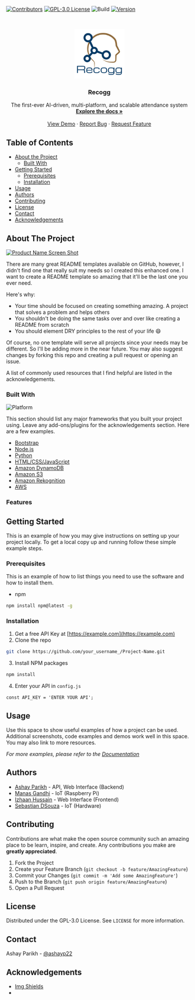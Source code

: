
<!-- PROJECT SHIELDS -->
<!--
*** I'm using markdown "reference style" links for readability.
*** Reference links are enclosed in brackets [ ] instead of parentheses ( ).
*** See the bottom of this document for the declaration of the reference variables
*** for contributors-url, forks-url, etc. This is an optional, concise syntax you may use.
*** https://www.markdownguide.org/basic-syntax/#reference-style-links
-->
[![Contributors][contributors-shield]][contributors-url]
[![GPL-3.0 License][license-shield]][license-url]
![Build][build-shield]
[![Version][version-shield]][version-url]


<!-- PROJECT LOGO -->
<br />
<p align="center">
  <a href="https://github.com/othneildrew/Best-README-Template">
    <img src="images/logo.png" alt="Logo" width="135" height="135">
  </a>

  <h3 align="center">Recogg</h3>

  <p align="center">
    The first-ever AI-driven, multi-platform, and scalable attendance system
    <br />
    <a href="https://github.com/ashayp22/Recogg"><strong>Explore the docs »</strong></a>
    <br />
    <br />
    <a href="https://github.com/ashayp22/Recogg">View Demo</a>
    ·
    <a href="https://github.com/ashayp22/Recogg/issues">Report Bug</a>
    ·
    <a href="https://github.com/ashayp22/Recogg/issues">Request Feature</a>
  </p>
</p>



<!-- TABLE OF CONTENTS -->
## Table of Contents

* [About the Project](#about-the-project)
  * [Built With](#built-with)
* [Getting Started](#getting-started)
  * [Prerequisites](#prerequisites)
  * [Installation](#installation)
* [Usage](#usage)
* [Authors](#authors)
* [Contributing](#contributing)
* [License](#license)
* [Contact](#contact)
* [Acknowledgements](#acknowledgements)



<!-- ABOUT THE PROJECT -->
## About The Project

[![Product Name Screen Shot][product-screenshot]](https://example.com)

There are many great README templates available on GitHub, however, I didn't find one that really suit my needs so I created this enhanced one. I want to create a README template so amazing that it'll be the last one you ever need.

Here's why:
* Your time should be focused on creating something amazing. A project that solves a problem and helps others
* You shouldn't be doing the same tasks over and over like creating a README from scratch
* You should element DRY principles to the rest of your life :smile:

Of course, no one template will serve all projects since your needs may be different. So I'll be adding more in the near future. You may also suggest changes by forking this repo and creating a pull request or opening an issue.

A list of commonly used resources that I find helpful are listed in the acknowledgements.

### Built With
![Platform](https://img.shields.io/badge/platforms-web%20%7C%20raspberry%20pi-blue)


This section should list any major frameworks that you built your project using. Leave any add-ons/plugins for the acknowledgements section. Here are a few examples.
* [Bootstrap](https://getbootstrap.com)
* [Node.js](https://nodejs.org/en/)
* [Python](https://www.python.org/)
* [HTML/CSS/JavaScript](https://html-css-js.com/)
* [Amazon DynamoDB](https://aws.amazon.com/dynamodb/)
* [Amazon S3](https://aws.amazon.com/s3/)
* [Amazon Rekognition](https://aws.amazon.com/rekognition/?blog-cards.sort-by=item.additionalFields.createdDate&blog-cards.sort-order=desc)
* [AWS](https://aws.amazon.com/)

### Features


<!-- GETTING STARTED -->
## Getting Started

This is an example of how you may give instructions on setting up your project locally.
To get a local copy up and running follow these simple example steps.

### Prerequisites

This is an example of how to list things you need to use the software and how to install them.
* npm
```sh
npm install npm@latest -g
```

### Installation

1. Get a free API Key at [https://example.com](https://example.com)
2. Clone the repo
```sh
git clone https://github.com/your_username_/Project-Name.git
```
3. Install NPM packages
```sh
npm install
```
4. Enter your API in `config.js`
```JS
const API_KEY = 'ENTER YOUR API';
```



<!-- USAGE EXAMPLES -->
## Usage

Use this space to show useful examples of how a project can be used. Additional screenshots, code examples and demos work well in this space. You may also link to more resources.

_For more examples, please refer to the [Documentation](https://example.com)_



<!-- AUTHORS -->
## Authors

* [Ashay Parikh](https://www.linkedin.com/in/ashay-parikh-a0621619a/) - API, Web Interface (Backend)
* [Manas Gandhi](https://www.linkedin.com/in/manas-gandhi-358827199/) - IoT (Raspberry Pi)
* [Izhaan Hussain](https://www.linkedin.com/in/izhaan-hussain-0baa711a7/) - Web Interface (Frontend)
* [Sebastian DSouza](https://www.linkedin.com/in/sebastian-dsouza-975b311a2/) - IoT (Hardware)



<!-- CONTRIBUTING -->
## Contributing

Contributions are what make the open source community such an amazing place to be learn, inspire, and create. Any contributions you make are **greatly appreciated**.

1. Fork the Project
2. Create your Feature Branch (`git checkout -b feature/AmazingFeature`)
3. Commit your Changes (`git commit -m 'Add some AmazingFeature'`)
4. Push to the Branch (`git push origin feature/AmazingFeature`)
5. Open a Pull Request



<!-- LICENSE -->
## License

Distributed under the GPL-3.0 License. See `LICENSE` for more information.



<!-- CONTACT -->
## Contact

Ashay Parikh - [@ashayp22](mailto:ashayp22@gmail.com)


<!-- ACKNOWLEDGEMENTS -->
## Acknowledgements
* [Img Shields](https://shields.io)
* 



<!-- MARKDOWN LINKS & IMAGES -->
<!-- https://www.markdownguide.org/basic-syntax/#reference-style-links -->
[contributors-shield]: https://img.shields.io/badge/contributors-4-yellow
[contributors-url]: https://github.com/ashayp22/Recogg/graphs/contributors
[license-shield]: https://img.shields.io/badge/license-GPL--3-blue
[license-url]: https://github.com/ashayp22/Recogg/blob/master/LICENSE.txt
[product-screenshot]: images/screenshot.png
[build-shield]: https://img.shields.io/badge/build-passing-brightgreen
[version-shield]: https://img.shields.io/badge/version-1.0-red
[version-url]: https://github.com/ashayp22/Recogg
